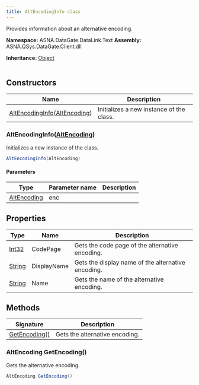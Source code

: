 ```yaml
---
title: AltEncodingInfo class
---
```


Provides information about an alternative encoding.

**Namespace:** ASNA.DataGate.DataLink.Text
**Assembly:** ASNA.QSys.DataGate.Client.dll

**Inheritance:** [Object](https://docs.microsoft.com/en-us/dotnet/api/system.object)
<br>
<br>

## Constructors

| Name | Description |
| --- | --- |
| [AltEncodingInfo](#altencodinginfoaltencoding)([AltEncoding](/reference/datagate/datagate-data-link/alt-encoding.html)) | Initializes a new instance of the  class.

### AltEncodingInfo([AltEncoding](/reference/datagate/datagate-data-link/alt-encoding.html))

Initializes a new instance of the  class.

```cs
AltEncodingInfo(AltEncoding)
```

#### Parameters

| Type | Parameter name | Description
| --- | --- | ---
| [AltEncoding](/reference/datagate/datagate-data-link/alt-encoding.html) | enc | 

## Properties

| Type | Name | Description
| --- | --- | --- 
| [Int32](https://learn.microsoft.com/en-us/dotnet/csharp/language-reference/builtin-types/integral-numeric-types) | CodePage | Gets the code page of the alternative encoding. |
| [String](https://learn.microsoft.com/en-us/dotnet/api/system.string?view=net-8.0) | DisplayName | Gets the display name of the alternative encoding. |
| [String](https://learn.microsoft.com/en-us/dotnet/api/system.string?view=net-8.0) | Name | Gets the name of the alternative encoding. |

## Methods

| Signature | Description |
| --- | --- |
| [GetEncoding()](#getencoding) | Gets the alternative encoding.

### AltEncoding GetEncoding()

Gets the alternative encoding.

```cs
AltEncoding GetEncoding()
```
